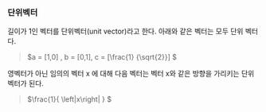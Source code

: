 ### 단위벡터

길이가 1인 벡터를 단위벡터(unit vector)라고 한다. 아래와 같은 벡터는 모두 단위 벡터다.

>  $a = [1,0] , b = [0,1], c = [\frac{1} {\sqrt{2}}] $

영벡터가 아닌 임의의 벡터 x 에 대해 다음 벡터는 벡터 x와 같은 방향을 가리키는 단위벡터가 된다.

> $\frac{1}{ \left\|x\right\| } $



